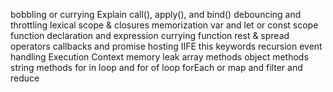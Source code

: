 bobbling or currying 
Explain call(), apply(), and bind()
debouncing and throttling 
lexical scope & closures
memorization
var and let or const scope
function declaration and expression
currying function
rest & spread operators
callbacks and promise
hosting
IIFE
this keywords
recursion
event handling
Execution Context
memory leak
array methods
object methods
string methods
for in loop and for of loop 
forEach or map and filter and reduce